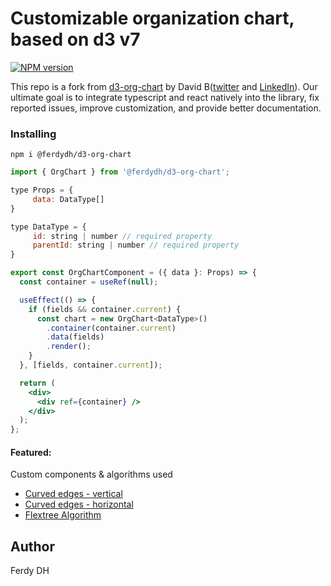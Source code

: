 
# Customizable organization chart, based on d3 v7

<span class="badge-npmversion">
     <a href="https://www.npmjs.com/package/@ferdydh/d3-org-chart" title="View this project on NPM">
          <img src="https://img.shields.io/npm/v/@ferdydh/d3-org-chart.svg" alt="NPM version" />
     </a>
</span>

This repo is a fork from [d3-org-chart](https://github.com/bumbeishvili/org-chart/) by David B([twitter](https://twitter.com/dbumbeishvili) and [LinkedIn](https://www.linkedin.com/in/bumbeishvili/)). Our ultimate goal is to integrate typescript and react natively into the library, fix reported issues, improve customization, and provide better documentation.



### Installing

```
npm i @ferdydh/d3-org-chart
```

```jsx
import { OrgChart } from '@ferdydh/d3-org-chart';

type Props = {
     data: DataType[]
}

type DataType = {
     id: string | number // required property
     parentId: string | number // required property
}

export const OrgChartComponent = ({ data }: Props) => {
  const container = useRef(null);

  useEffect(() => {
    if (fields && container.current) {
      const chart = new OrgChart<DataType>()
        .container(container.current)
        .data(fields)
        .render();
    }
  }, [fields, container.current]);

  return (
    <div>
      <div ref={container} />
    </div>
  );
};
```


#### Featured:

Custom components & algorithms used

- [Curved edges - vertical](https://observablehq.com/@bumbeishvili/curved-edges-compacty-vertical)
- [Curved edges - horizontal](https://observablehq.com/@bumbeishvili/curved-edges-compact-horizontal)
- [Flextree Algorithm](https://github.com/Klortho/d3-flextree)


## Author

Ferdy DH
